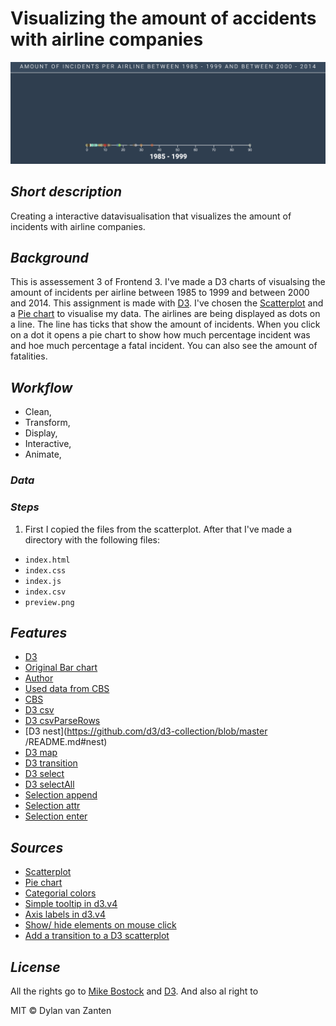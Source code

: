 # Visualizing the amount of accidents with airline companies
![Final version](preview.png)

## ***Short description***
Creating a interactive datavisualisation that visualizes the amount of incidents with airline companies.

## ***Background***
This is assessement 3 of Frontend 3. I've made a D3 charts of visualsing the amount of incidents per airline between 1985 to 1999 and between 2000 and 2014. This assignment is made with [D3](https://d3js.org/). I've chosen the [Scatterplot](https://bl.ocks.org/d3noob/6f082f0e3b820b6bf68b78f2f7786084) and a [Pie chart](https://bl.ocks.org/santi698/f3685ca8a1a7f5be1967f39f367437c0) to visualise my data. The airlines are being displayed as dots on a line. The line has ticks that show the amount of incidents. When you click on a dot it opens a pie chart to show how much percentage incident was and hoe much percentage a fatal incident. You can also see the amount of fatalities.

## ***Workflow***
* Clean,
* Transform,
* Display,
* Interactive,
* Animate, 

### ***Data***


### ***Steps***
1. First I copied the files from the scatterplot. After that I've made a directory with the following files:
* `index.html`
* `index.css`
* `index.js`
* `index.csv`
* `preview.png`




## ***Features***
* [D3](https://d3js.org/)
* [Original Bar chart](https://bl.ocks.org/mbostock/3887051)
* [Author](https://b.locks.org/mbostock)
* [Used data from CBS](http://statline.cbs.nl/statweb/publication/?vw=t&dm=slnl&pa=80590ned&d1=10,12&d2=a&d3=0&d4=(l-26)-l&hd=160414-1419&hdr=t,g1&stb=g2,g3)
* [CBS](https://www.cbs.nl/)
* [D3 csv](https://github.com/d3/d3/wiki/CSV)
* [D3 csvParseRows](https://github.com/d3/d3-dsv/blob/master/README.md#csvParseRows)
* [D3 nest](https://github.com/d3/d3-collection/blob/master /README.md#nest)
* [D3 map](https://github.com/d3/d3-collection/blob/master/README.md#map) 
* [D3 transition](https://github.com/d3/d3-transition/blob/master/README.md#transition)
* [D3 select](https://github.com/d3/d3-selection/blob/master/README.md#select)
* [D3 selectAll](https://github.com/d3/d3-selection/blob/master/README.md#selectAll)
* [Selection append](https://github.com/d3/d3-selection/blob/master/README.md#selection_append)
* [Selection attr](https://github.com/d3/d3-selection/blob/master/README.md#selection_attr)
* [Selection enter](https://github.com/d3/d3-selection/blob/master/README.md#selection_enter)

## ***Sources***
* [Scatterplot](https://bl.ocks.org/d3noob/6f082f0e3b820b6bf68b78f2f7786084)
* [Pie chart](https://bl.ocks.org/santi698/f3685ca8a1a7f5be1967f39f367437c0)
* [Categorial colors](http://bl.ocks.org/aaizemberg/78bd3dade9593896a59d)
* [Simple tooltip in d3.v4](https://bl.ocks.org/d3noob/257c360b3650b9f0a52dd8257d7a2d73)
* [Axis labels in d3.v4](https://bl.ocks.org/d3noob/23e42c8f67210ac6c678db2cd07a747e)
* [Show/ hide elements on mouse click](http://bl.ocks.org/d3noob/5d621a60e2d1d02086bf)
* [Add a transition to a D3 scatterplot](https://stackoverflow.com/questions/27950920/add-a-transition-to-a-d3j-scatter-plot)

## ***License***
All the rights go to [Mike Bostock](https://b.locks.org/mbostock) and [D3](https://d3js.org/). And also al right to 

MIT © Dylan van Zanten
